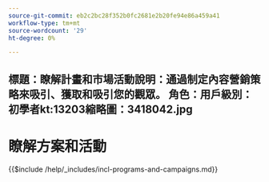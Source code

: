 ```yaml
---
source-git-commit: eb2c2bc28f352b0fc2681e2b20fe94e86a459a41
workflow-type: tm+mt
source-wordcount: '29'
ht-degree: 0%

---
```

標題：瞭解計畫和市場活動說明：通過制定內容營銷策略來吸引、獲取和吸引您的觀眾。
角色：用戶級別：初學者kt:13203縮略圖：3418042.jpg
---

# 瞭解方案和活動

{{$include /help/_includes/incl-programs-and-campaigns.md}}